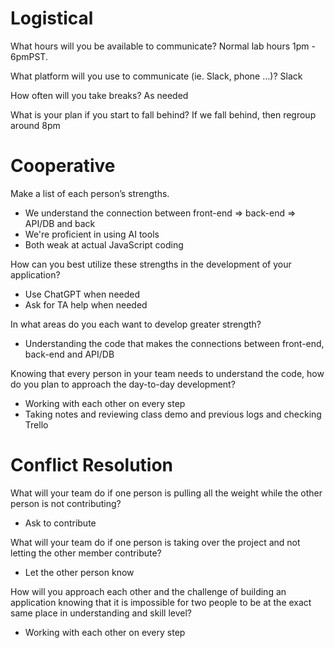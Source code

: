# Logistical
What hours will you be available to communicate?
Normal lab hours 1pm - 6pmPST.

What platform will you use to communicate (ie. Slack, phone …)?
Slack

How often will you take breaks?
As needed

What is your plan if you start to fall behind?
If we fall behind, then regroup around 8pm

# Cooperative

Make a list of each person’s strengths.
- We understand the connection between front-end => back-end => API/DB and back
- We're proficient in using AI tools
- Both weak at actual JavaScript coding

How can you best utilize these strengths in the development of your application?
- Use ChatGPT when needed
- Ask for TA help when needed

In what areas do you each want to develop greater strength?
- Understanding the code that makes the connections between front-end, back-end and API/DB

Knowing that every person in your team needs to understand the code, how do you plan to approach the day-to-day development?
- Working with each other on every step
- Taking notes and reviewing class demo and previous logs and checking Trello

# Conflict Resolution

What will your team do if one person is pulling all the weight while the other person is not contributing?
- Ask to contribute

What will your team do if one person is taking over the project and not letting the other member contribute?
- Let the other person know

How will you approach each other and the challenge of building an application knowing that it is impossible for two people to be at the exact same place in understanding and skill level?
- Working with each other on every step